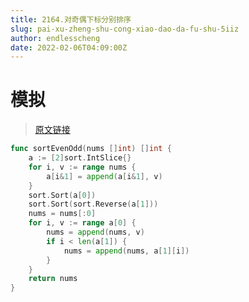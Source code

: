 ```yaml
---
title: 2164.对奇偶下标分别排序
slug: pai-xu-zheng-shu-cong-xiao-dao-da-fu-shu-5iiz
author: endlesscheng
date: 2022-02-06T04:09:00Z
---
```

# 模拟
 
> [原文链接](https://leetcode.cn/problems/sort-even-and-odd-indices-independently/solution/pai-xu-zheng-shu-cong-xiao-dao-da-fu-shu-5iiz)
```go
func sortEvenOdd(nums []int) []int {
	a := [2]sort.IntSlice{}
	for i, v := range nums {
		a[i&1] = append(a[i&1], v)
	}
	sort.Sort(a[0])
	sort.Sort(sort.Reverse(a[1]))
	nums = nums[:0]
	for i, v := range a[0] {
		nums = append(nums, v)
		if i < len(a[1]) {
			nums = append(nums, a[1][i])
		}
	}
	return nums
}
```
